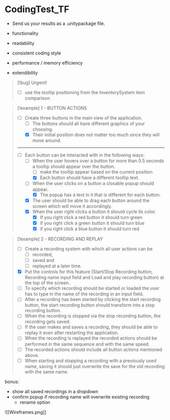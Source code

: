 # CodingTest_TF

- Send us your results as a .unitypackage file.

- functionality 
- readability
- consistent coding style
- performance / memory efficiency
- extendibility

> [!bug] Urgent!
> - [ ] use the tooltip positioning from the InventorySystem item comparison

> [!example] 1 - BUTTON ACTIONS
> - [ ] Create three buttons in the main view of the application. 
> 	- [ ] The buttons should all have different graphics of your choosing. 
> 	- [x] Their initial position does not matter too much since they will move around. 
> ___
> - [ ] Each button can be interacted with in the following ways: 
> 	- [ ] When the user hovers over a button for more than 0.5 seconds a tooltip should appear over the button. 
> 		- [ ] make the tooltip appear based on the current position
> 		- [x] Each button should have a different tooltip text. 
> 	- [ ] When the user clicks on a button a closable popup should appear. 
> 		- [x] The popup has a text in it that is different for each button. 
> 	- [x] The user should be able to drag each button around the screen which will move it accordingly. 
> 	- [x] When the user right clicks a button it should cycle its color. 
> 		- [x] If you right click a red button it should turn green
> 		- [x] if you right click a green button it should turn blue 
> 		- [x] if you right click a blue button it should turn red

> [!example] 2 - RECORDING AND REPLAY 
> - [ ] Create a recording system with which all user actions can be
> 	- [ ] recorded, 
> 	- [ ] saved and 
> 	- [ ] replayed at a later time. 
> - [x] Put the controls for this feature (Start/Stop Recording button, Recording name input field and Load and play recording button) at the top of the screen. 
> - [ ] To specify which recording should be started or loaded the user has to type in the name of the recording in an input field. 
> - [ ] After a recording has been started by clicking the start recording button, the start recording button should transform into a stop recording button. 
> - [ ] When the recording is stopped via the stop recording button, the recording gets saved.
> - [ ] If the user makes and saves a recording, they should be able to replay it even after restarting the application. 
> - [ ] When the recording is replayed the recorded actions should be performed in the same sequence and with the same speed. 
> - [ ] The recorded actions should include all button actions mentioned above. 
> - [ ] When starting and stopping a recording with a previously used name, saving it should just overwrite the save for the old recording with the same name.

bonus:
- show all saved recordings in a dropdown
- confirm popup if recording name will overwrite existing recording
	- rename option


![[Wireframes.png]]

